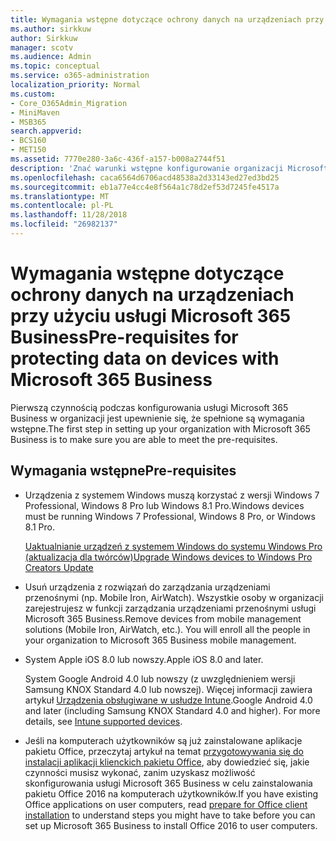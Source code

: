 ```yaml
---
title: Wymagania wstępne dotyczące ochrony danych na urządzeniach przy użyciu usługi Microsoft 365 Business
ms.author: sirkkuw
author: Sirkkuw
manager: scotv
ms.audience: Admin
ms.topic: conceptual
ms.service: o365-administration
localization_priority: Normal
ms.custom:
- Core_O365Admin_Migration
- MiniMaven
- MSB365
search.appverid:
- BCS160
- MET150
ms.assetid: 7770e280-3a6c-436f-a157-b008a2744f51
description: 'Znać warunki wstępne konfigurowanie organizacji Microsoft 365 Business. '
ms.openlocfilehash: caca6564d6706acd48538a2d33143ed27ed3bd25
ms.sourcegitcommit: eb1a77e4cc4e8f564a1c78d2ef53d7245fe4517a
ms.translationtype: MT
ms.contentlocale: pl-PL
ms.lasthandoff: 11/28/2018
ms.locfileid: "26982137"
---
```

# <a name="pre-requisites-for-protecting-data-on-devices-with-microsoft-365-business"></a><span data-ttu-id="cf0df-103">Wymagania wstępne dotyczące ochrony danych na urządzeniach przy użyciu usługi Microsoft 365 Business</span><span class="sxs-lookup"><span data-stu-id="cf0df-103">Pre-requisites for protecting data on devices with Microsoft 365 Business</span></span>

<span data-ttu-id="cf0df-104">Pierwszą czynnością podczas konfigurowania usługi Microsoft 365 Business w organizacji jest upewnienie się, że spełnione są wymagania wstępne.</span><span class="sxs-lookup"><span data-stu-id="cf0df-104">The first step in setting up your organization with Microsoft 365 Business is to make sure you are able to meet the pre-requisites.</span></span>
  
## <a name="pre-requisites"></a><span data-ttu-id="cf0df-105">Wymagania wstępne</span><span class="sxs-lookup"><span data-stu-id="cf0df-105">Pre-requisites</span></span>

- <span data-ttu-id="cf0df-106">Urządzenia z systemem Windows muszą korzystać z wersji Windows 7 Professional, Windows 8 Pro lub Windows 8.1 Pro.</span><span class="sxs-lookup"><span data-stu-id="cf0df-106">Windows devices must be running Windows 7 Professional, Windows 8 Pro, or Windows 8.1 Pro.</span></span>
    
    [<span data-ttu-id="cf0df-107">Uaktualnianie urządzeń z systemem Windows do systemu Windows Pro (aktualizacja dla twórców)</span><span class="sxs-lookup"><span data-stu-id="cf0df-107">Upgrade Windows devices to Windows Pro Creators Update</span></span>](upgrade-to-windows-pro-creators-update.md)
    
- <span data-ttu-id="cf0df-p101">Usuń urządzenia z rozwiązań do zarządzania urządzeniami przenośnymi (np. Mobile Iron, AirWatch). Wszystkie osoby w organizacji zarejestrujesz w funkcji zarządzania urządzeniami przenośnymi usługi Microsoft 365 Business.</span><span class="sxs-lookup"><span data-stu-id="cf0df-p101">Remove devices from mobile management solutions (Mobile Iron, AirWatch, etc.). You will enroll all the people in your organization to Microsoft 365 Business mobile management.</span></span>
    
- <span data-ttu-id="cf0df-110">System Apple iOS 8.0 lub nowszy.</span><span class="sxs-lookup"><span data-stu-id="cf0df-110">Apple iOS 8.0 and later.</span></span>
    
    <span data-ttu-id="cf0df-p102">System Google Android 4.0 lub nowszy (z uwzględnieniem wersji Samsung KNOX Standard 4.0 lub nowszej). Więcej informacji zawiera artykuł [Urządzenia obsługiwane w usłudze Intune](https://go.microsoft.com/fwlink/p/?linkid=852307).</span><span class="sxs-lookup"><span data-stu-id="cf0df-p102">Google Android 4.0 and later (including Samsung KNOX Standard 4.0 and higher). For more details, see [Intune supported devices](https://go.microsoft.com/fwlink/p/?linkid=852307).</span></span>
    
- <span data-ttu-id="cf0df-113">Jeśli na komputerach użytkowników są już zainstalowane aplikacje pakietu Office, przeczytaj artykuł na temat [przygotowywania się do instalacji aplikacji klienckich pakietu Office](prepare-for-office-client-deployment.md), aby dowiedzieć się, jakie czynności musisz wykonać, zanim uzyskasz możliwość skonfigurowania usługi Microsoft 365 Business w celu zainstalowania pakietu Office 2016 na komputerach użytkowników.</span><span class="sxs-lookup"><span data-stu-id="cf0df-113">If you have existing Office applications on user computers, read [prepare for Office client installation](prepare-for-office-client-deployment.md) to understand steps you might have to take before you can set up Microsoft 365 Business to install Office 2016 to user computers.</span></span> 
    


